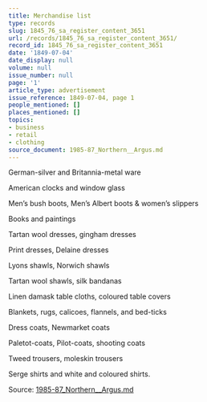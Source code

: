 ```yaml
---
title: Merchandise list
type: records
slug: 1845_76_sa_register_content_3651
url: /records/1845_76_sa_register_content_3651/
record_id: 1845_76_sa_register_content_3651
date: '1849-07-04'
date_display: null
volume: null
issue_number: null
page: '1'
article_type: advertisement
issue_reference: 1849-07-04, page 1
people_mentioned: []
places_mentioned: []
topics:
- business
- retail
- clothing
source_document: 1985-87_Northern__Argus.md
---
```


German-silver and Britannia-metal ware

American clocks and window glass

Men’s bush boots, Men’s Albert boots & women’s slippers

Books and paintings

Tartan wool dresses, gingham dresses

Print dresses, Delaine dresses

Lyons shawls, Norwich shawls

Tartan wool shawls, silk bandanas

Linen damask table cloths, coloured table covers

Blankets, rugs, calicoes, flannels, and bed-ticks

Dress coats, Newmarket coats

Paletot-coats, Pilot-coats, shooting coats

Tweed trousers, moleskin trousers

Serge shirts and white and coloured shirts.

Source: [1985-87_Northern__Argus.md](/downloads/markdown/1985-87_Northern__Argus.md)
